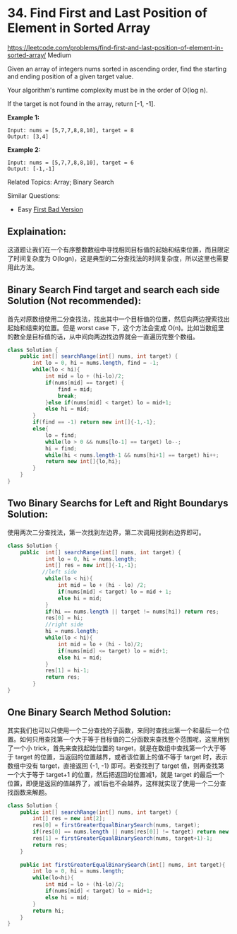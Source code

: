 # 34. Find First and Last Position of Element in Sorted Array
<https://leetcode.com/problems/find-first-and-last-position-of-element-in-sorted-array/>
Medium

Given an array of integers nums sorted in ascending order, find the starting and ending position of a given target value.

Your algorithm's runtime complexity must be in the order of O(log n).

If the target is not found in the array, return [-1, -1].

**Example 1:**

    Input: nums = [5,7,7,8,8,10], target = 8
    Output: [3,4]

**Example 2:**

    Input: nums = [5,7,7,8,8,10], target = 6
    Output: [-1,-1]

Related Topics: Array; Binary Search

Similar Questions: 
* Easy [First Bad Version](https://leetcode.com/problems/first-bad-version/)

## Explaination: 
这道题让我们在一个有序整数数组中寻找相同目标值的起始和结束位置，而且限定了时间复杂度为 O(logn)，这是典型的二分查找法的时间复杂度，所以这里也需要用此方法。

## Binary Search Find target and search each side Solution (Not recommended): 
首先对原数组使用二分查找法，找出其中一个目标值的位置，然后向两边搜索找出起始和结束的位置。但是 worst case 下，这个方法会变成 O(n)。比如当数组里的数全是目标值的话，从中间向两边找边界就会一直遍历完整个数组。

```java
class Solution {
    public int[] searchRange(int[] nums, int target) {
        int lo = 0, hi = nums.length, find = -1;
        while(lo < hi){
            int mid = lo + (hi-lo)/2;
            if(nums[mid] == target) {
                find = mid;
                break;
            }else if(nums[mid] < target) lo = mid+1;
            else hi = mid;
        }
        if(find == -1) return new int[]{-1,-1};
        else{
            lo = find;
            while(lo > 0 && nums[lo-1] == target) lo--;
            hi = find;
            while(hi < nums.length-1 && nums[hi+1] == target) hi++;
            return new int[]{lo,hi};
        }
    }
}
```

## Two Binary Searchs for Left and Right Boundarys Solution: 
使用两次二分查找法，第一次找到左边界，第二次调用找到右边界即可。
```java
class Solution {
    public  int[] searchRange(int[] nums, int target) {
            int lo = 0, hi = nums.length;
            int[] res = new int[]{-1,-1};
           //left side
            while(lo < hi){
            	int mid = lo + (hi - lo) /2;
            	if(nums[mid] < target) lo = mid + 1;
            	else hi = mid;
            }
            if(hi == nums.length || target != nums[hi]) return res;
            res[0] = hi;
            //right side
            hi = nums.length;
            while(lo < hi){
            	int mid = lo + (hi - lo)/2;
            	if(nums[mid] <= target) lo = mid+1;
            	else hi = mid;
            }   
            res[1] = hi-1;
            return res;
        }
}
```

## One Binary Search Method Solution: 
其实我们也可以只使用一个二分查找的子函数，来同时查找出第一个和最后一个位置。如何只用查找第一个大于等于目标值的二分函数来查找整个范围呢，这里用到了一个小 trick，首先来查找起始位置的 target，就是在数组中查找第一个大于等于 target 的位置，当返回的位置越界，或者该位置上的值不等于 target 时，表示数组中没有 target，直接返回 {-1, -1} 即可。若查找到了 target 值，则再查找第一个大于等于 target+1 的位置，然后把返回的位置减1，就是 target 的最后一个位置，即便是返回的值越界了，减1后也不会越界，这样就实现了使用一个二分查找函数来解题。

```java
class Solution {
    public int[] searchRange(int[] nums, int target) {
        int[] res = new int[2];
        res[0] = firstGreaterEqualBinarySearch(nums, target);
        if(res[0] == nums.length || nums[res[0]] != target) return new int[]{-1,-1};
        res[1] = firstGreaterEqualBinarySearch(nums, target+1)-1;
        return res;
    }
    
    public int firstGreaterEqualBinarySearch(int[] nums, int target){
        int lo = 0, hi = nums.length;
        while(lo<hi){
            int mid = lo + (hi-lo)/2;
            if(nums[mid] < target) lo = mid+1;
            else hi = mid;
        }
        return hi;
    }
}
```